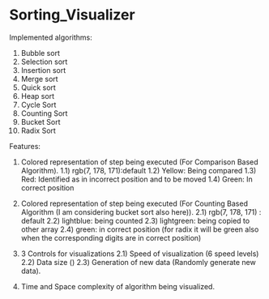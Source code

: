 # Sorting_Visualizer
Implemented algorithms:
 1) Bubble sort
 2) Selection sort
 3) Insertion sort
 4) Merge sort
 5) Quick sort
 6) Heap sort
 7) Cycle Sort
 8) Counting Sort
 9) Bucket Sort
10) Radix Sort

Features:
1) Colored representation of step being executed (For Comparison Based Algorithm).
  1.1) rgb(7, 178, 171):default
  1.2) Yellow: Being compared
  1.3) Red: Identified as in incorrect position and to be moved
  1.4) Green: In correct position 

2) Colored representation of step being executed (For Counting Based Algorithm (I am considering bucket sort also here)).
  2.1) rgb(7, 178, 171) : default
  2.2) lightblue: being counted
  2.3) lightgreen: being copied to other array
  2.4) green: in correct position (for radix it will be green also when the corresponding digits are in correct position)

3) 3 Controls for visualizations
  2.1) Speed of visualization (6 speed levels)
  2.2) Data size ()
  2.3) Generation of new data (Randomly generate new data).

4) Time and Space complexity of algorithm being visualized.


